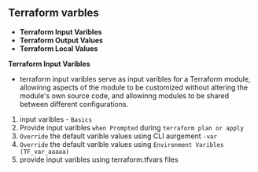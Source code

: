 ## Terraform varbles
- **Terraform Input Varibles**
- **Terraform Output Values**
- **Terraform Local Values**

**Terraform Input Varibles**
- terraform input varibles serve as input varibles for a Terraform module, allowinng aspects of the module to be customized without altering the module's own source code, and allowinng modules to be shared between different configurations.
1. input varibles - `Basics`
2. Provide input varibles `when Prompted` during `terraform plan or apply`
3. `Override` the default varible values using  CLI aurgement `-var`
4. `Override` the default varible values using `Environment Varibles (TF_var_aaaaa)`
5. provide input varibles using terraform.tfvars files
